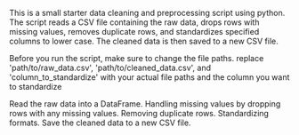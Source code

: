 This is a small starter data cleaning and preprocessing script using python. The script reads a CSV file containing the raw data, drops rows with missing values, removes duplicate rows, and standardizes specified columns to lower case. The cleaned data is then saved to a new CSV file. 

Before you run the script, make sure to change the file paths.
replace 'path/to/raw_data.csv', 'path/to/cleaned_data.csv', and 'column_to_standardize' with your actual file paths and the column you want to standardize


Read the raw data into a DataFrame.
Handling missing values by dropping rows with any missing values.
Removing duplicate rows.
Standardizing formats.
Save the cleaned data to a new CSV file.
